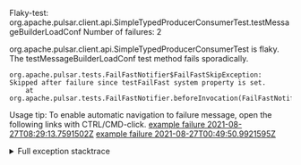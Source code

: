         
Flaky-test: org.apache.pulsar.client.api.SimpleTypedProducerConsumerTest.testMessageBuilderLoadConf
Number of failures: 2

org.apache.pulsar.client.api.SimpleTypedProducerConsumerTest is flaky. The testMessageBuilderLoadConf test method fails sporadically.

```
org.apache.pulsar.tests.FailFastNotifier$FailFastSkipException: Skipped after failure since testFailFast system property is set.
	at org.apache.pulsar.tests.FailFastNotifier.beforeInvocation(FailFastNotifier.java:88)

```

Usage tip: To enable automatic navigation to failure message, open the following links with CTRL/CMD-click.
[example failure 2021-08-27T08:29:13.7591502Z](https://github.com/apache/pulsar/runs/3441181143?check_suite_focus=true#step:9:746)
[example failure 2021-08-27T00:49:50.9921595Z](https://github.com/apache/pulsar/runs/3438608157?check_suite_focus=true#step:9:742)


<details>
<summary>Full exception stacktrace</summary>
<code><pre>
org.apache.pulsar.tests.FailFastNotifier$FailFastSkipException: Skipped after failure since testFailFast system property is set.
	at org.apache.pulsar.tests.FailFastNotifier.beforeInvocation(FailFastNotifier.java:88)

</pre></code>
</details>

